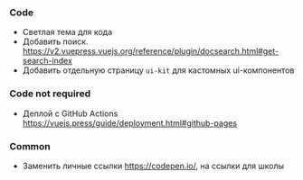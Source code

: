 ### Code

- Светлая тема для кода
- Добавить поиск. https://v2.vuepress.vuejs.org/reference/plugin/docsearch.html#get-search-index
- Добавить отдельную страницу `ui-kit` для кастомных ui-компонентов

### Code not required

- Деплой с GitHub Actions https://vuejs.press/guide/deployment.html#github-pages

### Common

- Заменить личные ссылки https://codepen.io/, на ссылки для школы
